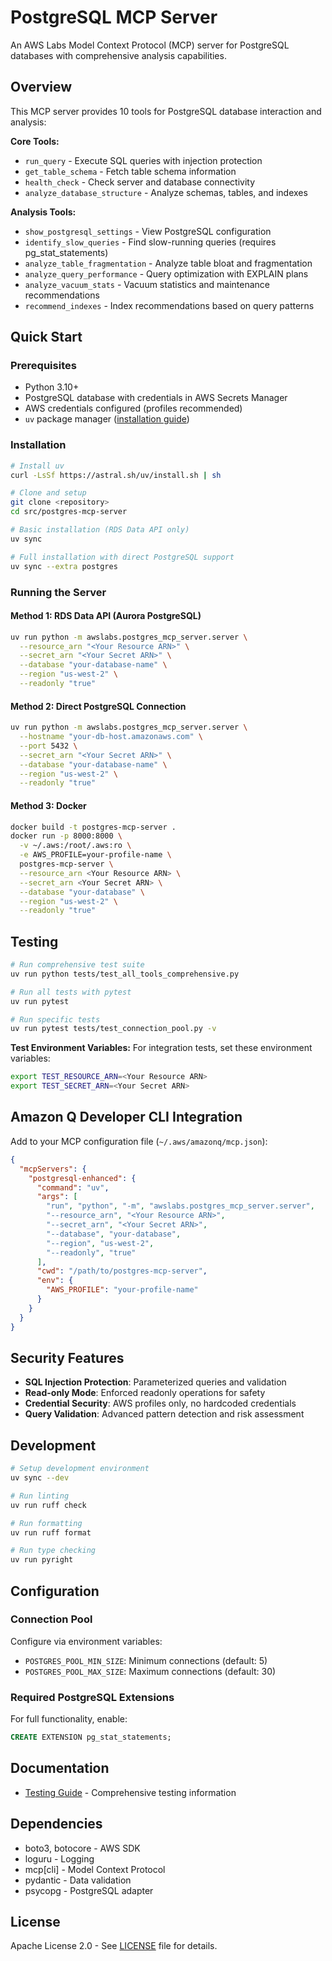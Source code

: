 # PostgreSQL MCP Server

An AWS Labs Model Context Protocol (MCP) server for PostgreSQL databases with comprehensive analysis capabilities.

## Overview

This MCP server provides 10 tools for PostgreSQL database interaction and analysis:

**Core Tools:**
- `run_query` - Execute SQL queries with injection protection
- `get_table_schema` - Fetch table schema information
- `health_check` - Check server and database connectivity
- `analyze_database_structure` - Analyze schemas, tables, and indexes

**Analysis Tools:**
- `show_postgresql_settings` - View PostgreSQL configuration
- `identify_slow_queries` - Find slow-running queries (requires pg_stat_statements)
- `analyze_table_fragmentation` - Analyze table bloat and fragmentation
- `analyze_query_performance` - Query optimization with EXPLAIN plans
- `analyze_vacuum_stats` - Vacuum statistics and maintenance recommendations
- `recommend_indexes` - Index recommendations based on query patterns

## Quick Start

### Prerequisites
- Python 3.10+
- PostgreSQL database with credentials in AWS Secrets Manager
- AWS credentials configured (profiles recommended)
- `uv` package manager ([installation guide](https://docs.astral.sh/uv/getting-started/installation/))

### Installation
```bash
# Install uv
curl -LsSf https://astral.sh/uv/install.sh | sh

# Clone and setup
git clone <repository>
cd src/postgres-mcp-server

# Basic installation (RDS Data API only)
uv sync

# Full installation with direct PostgreSQL support
uv sync --extra postgres
```

### Running the Server

#### Method 1: RDS Data API (Aurora PostgreSQL)
```bash
uv run python -m awslabs.postgres_mcp_server.server \
  --resource_arn "<Your Resource ARN>" \
  --secret_arn "<Your Secret ARN>" \
  --database "your-database-name" \
  --region "us-west-2" \
  --readonly "true"
```

#### Method 2: Direct PostgreSQL Connection
```bash
uv run python -m awslabs.postgres_mcp_server.server \
  --hostname "your-db-host.amazonaws.com" \
  --port 5432 \
  --secret_arn "<Your Secret ARN>" \
  --database "your-database-name" \
  --region "us-west-2" \
  --readonly "true"
```

#### Method 3: Docker
```bash
docker build -t postgres-mcp-server .
docker run -p 8000:8000 \
  -v ~/.aws:/root/.aws:ro \
  -e AWS_PROFILE=your-profile-name \
  postgres-mcp-server \
  --resource_arn <Your Resource ARN> \
  --secret_arn <Your Secret ARN> \
  --database "your-database" \
  --region "us-west-2" \
  --readonly "true"
```

## Testing

```bash
# Run comprehensive test suite
uv run python tests/test_all_tools_comprehensive.py

# Run all tests with pytest
uv run pytest

# Run specific tests
uv run pytest tests/test_connection_pool.py -v
```

**Test Environment Variables:**
For integration tests, set these environment variables:
```bash
export TEST_RESOURCE_ARN=<Your Resource ARN>
export TEST_SECRET_ARN=<Your Secret ARN>
```

## Amazon Q Developer CLI Integration

Add to your MCP configuration file (`~/.aws/amazonq/mcp.json`):

```json
{
  "mcpServers": {
    "postgresql-enhanced": {
      "command": "uv",
      "args": [
        "run", "python", "-m", "awslabs.postgres_mcp_server.server",
        "--resource_arn", "<Your Resource ARN>",
        "--secret_arn", "<Your Secret ARN>",
        "--database", "your-database",
        "--region", "us-west-2",
        "--readonly", "true"
      ],
      "cwd": "/path/to/postgres-mcp-server",
      "env": {
        "AWS_PROFILE": "your-profile-name"
      }
    }
  }
}
```

## Security Features

- **SQL Injection Protection**: Parameterized queries and validation
- **Read-only Mode**: Enforced readonly operations for safety
- **Credential Security**: AWS profiles only, no hardcoded credentials
- **Query Validation**: Advanced pattern detection and risk assessment

## Development

```bash
# Setup development environment
uv sync --dev

# Run linting
uv run ruff check

# Run formatting
uv run ruff format

# Run type checking
uv run pyright
```

## Configuration

### Connection Pool
Configure via environment variables:
- `POSTGRES_POOL_MIN_SIZE`: Minimum connections (default: 5)
- `POSTGRES_POOL_MAX_SIZE`: Maximum connections (default: 30)

### Required PostgreSQL Extensions
For full functionality, enable:
```sql
CREATE EXTENSION pg_stat_statements;
```

## Documentation

- [Testing Guide](TESTING.md) - Comprehensive testing information

## Dependencies

- boto3, botocore - AWS SDK
- loguru - Logging
- mcp[cli] - Model Context Protocol
- pydantic - Data validation
- psycopg - PostgreSQL adapter

## License

Apache License 2.0 - See [LICENSE](LICENSE) file for details.
